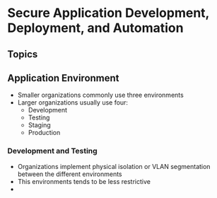 # Secure Application Development, Deployment, and Automation

## Topics

## Application Environment

- Smaller organizations commonly use three environments
- Larger organizations usually use four:
  - Development
  - Testing
  - Staging
  - Production

### Development and Testing

- Organizations implement physical isolation or VLAN segmentation between the different environments
- This environments tends to be less restrictive
- 